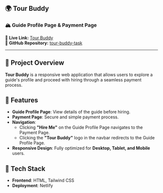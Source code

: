 ## 🌍 Tour Buddy  

### 🏔 Guide Profile Page & Payment Page

🔗 **Live Link:** [Tour Buddy](https://tourbuddy.netlify.app)  
📂 **GitHub Repository:** [tour-buddy-task](https://github.com/amahim/tour-buddy-task)  

---

## 📌 Project Overview  

**Tour Buddy** is a responsive web application that allows users to explore a guide's profile and proceed with hiring through a seamless payment process.  

## 🔹 Features  

- **Guide Profile Page**: View details of the guide before hiring.  
- **Payment Page**: Secure and simple payment process.
- **Navigation**:  
  - Clicking **"Hire Me"** on the Guide Profile Page navigates to the Payment Page.  
  - Clicking the **"Tour Buddy"** logo in the navbar redirects to the Guide Profile Page.  
- **Responsive Design**: Fully optimized for **Desktop, Tablet, and Mobile** users.  

## 🚀 Tech Stack  

- **Frontend**: HTML, Tailwind CSS  
- **Deployment**: Netlify  

